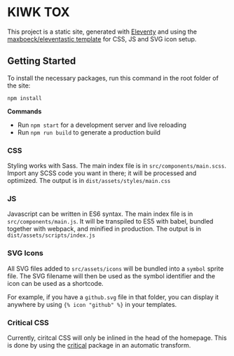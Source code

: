 # KIWK TOX

This project is a static site, generated with [Eleventy](https://www.11ty.dev/) and using the [maxboeck/eleventastic template](https://github.com/maxboeck/eleventastic) for CSS, JS and SVG icon setup.

## Getting Started

To install the necessary packages, run this command in the root folder of the site:

```
npm install
````

__Commands__

* Run `npm start` for a development server and live reloading
* Run `npm run build` to generate a production build

### CSS

Styling works with Sass. The main index file is in `src/components/main.scss`. Import any SCSS code you want in there; it will be processed and optimized. The output is in `dist/assets/styles/main.css`

### JS

Javascript can be written in ES6 syntax. The main index file is in `src/components/main.js`. It will be transpiled to ES5 with babel, bundled together with webpack, and minified in production. The output is in `dist/assets/scripts/index.js`

### SVG Icons

All SVG files added to `src/assets/icons` will be bundled into a `symbol` sprite file. The SVG filename will then be used as the symbol identifier and the icon can be used as a shortcode.

For example, if you have a `github.svg` file in that folder, you can display it anywhere by using `{% icon "github" %}` in your templates.

### Critical CSS

Currently, ciritcal CSS will only be inlined in the head of the homepage. This is done by using the [critical](https://github.com/addyosmani/critical) package in an automatic transform.
